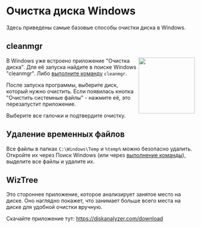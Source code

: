# Очистка диска Windows

Здесь приведены самые базовые способы очистки диска в Windows.

## cleanmgr

<img src="/img/logo/cleanmgr.png" style="float: right;" width="150px">

В Windows уже встроено приложение "Очистка диска". Для её запуска найдите в поиске Windows "cleanmgr". Либо [выполните команду](/windows/run.md) `cleanmgr`.

После запуска программы, выберите диск, который нужно очистить. Если появилась кнопка "Очистить системные файлы" - нажмите её, это перезапустит приложение.

Выберите все галочки и подтвердите очистку.

## Удаление временных файлов

Все файлы в папках `C:\Windows\Temp` и `%temp%` можно безопасно удалить. Откройте их через Поиск Windows (или через [выполнение команды](/windows/run)), выделите все файлы и удалите их.

## WizTree

Это стороннее приложение, которое анализирует занятое место на диске. Оно наглядно покажет, что занимает больше всего места на диске для удобной очистки вручную.

Скачайте приложение тут: https://diskanalyzer.com/download